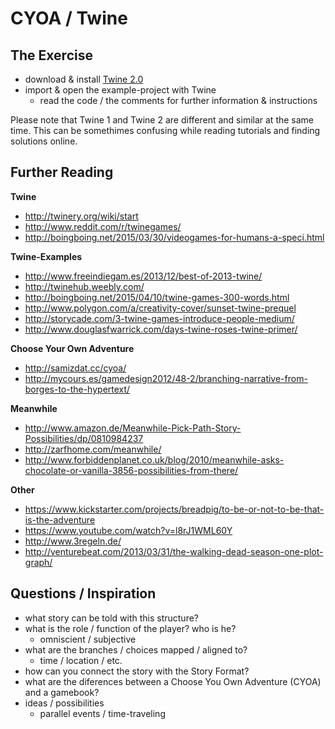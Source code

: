 # CYOA / Twine

## The Exercise

- download & install [Twine 2.0](http://twinery.org/)
- import & open the example-project with Twine
  	- read the code / the comments for further information & instructions

Please note that Twine 1 and Twine 2 are different and similar at the same time. This can be somethimes confusing while reading tutorials and finding solutions online.

## Further Reading

**Twine**

- http://twinery.org/wiki/start
- http://www.reddit.com/r/twinegames/
- http://boingboing.net/2015/03/30/videogames-for-humans-a-speci.html

**Twine-Examples**

- http://www.freeindiegam.es/2013/12/best-of-2013-twine/
- http://twinehub.weebly.com/
- http://boingboing.net/2015/04/10/twine-games-300-words.html
- http://www.polygon.com/a/creativity-cover/sunset-twine-prequel
- http://storycade.com/3-twine-games-introduce-people-medium/
- http://www.douglasfwarrick.com/days-twine-roses-twine-primer/

**Choose Your Own Adventure** 

- http://samizdat.cc/cyoa/
- http://mycours.es/gamedesign2012/48-2/branching-narrative-from-borges-to-the-hypertext/

**Meanwhile**

- http://www.amazon.de/Meanwhile-Pick-Path-Story-Possibilities/dp/0810984237
- http://zarfhome.com/meanwhile/
- http://www.forbiddenplanet.co.uk/blog/2010/meanwhile-asks-chocolate-or-vanilla-3856-possibilities-from-there/

**Other**

- https://www.kickstarter.com/projects/breadpig/to-be-or-not-to-be-that-is-the-adventure
- https://www.youtube.com/watch?v=l8rJ1WML60Y
- http://www.3regeln.de/
- http://venturebeat.com/2013/03/31/the-walking-dead-season-one-plot-graph/

## Questions / Inspiration

- what story can be told with this structure?
- what is the role / function of the player? who is he?
  	- omniscient / subjective
- what are the branches / choices mapped / aligned to?
  	- time / location / etc.
- how can you connect the story with the Story Format?
- what are the diferences between a Choose You Own Adventure (CYOA) and a gamebook?
- ideas / possibilities
  	- parallel events / time-traveling